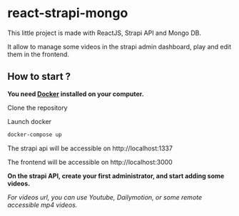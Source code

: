 # react-strapi-mongo

This little project is made with ReactJS, Strapi API and Mongo DB.

It allow to manage some videos in the strapi admin dashboard, play and edit them in the frontend.


## How to start ?

**You need [Docker](https://www.docker.com/) installed on your computer.**

Clone the repository

Launch docker

```bash
docker-compose up
```

The strapi api will be accessible on http://localhost:1337

The frontend will be accessible on http://localhost:3000

**On the strapi API, create your first administrator, and start adding some videos.**

*For videos url, you can use Youtube, Dailymotion, or some remote accessible mp4 videos.*
